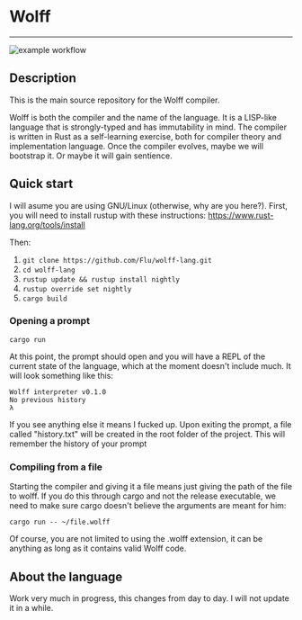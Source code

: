 # Wolff
---------
![example workflow](https://github.com/Flu/wolff-lang/actions/workflows/rust.yml/badge.svg)
## Description
This is the main source repository for the Wolff compiler.

Wolff is both the compiler and the name of the language. It is a LISP-like language that is strongly-typed and has immutability in mind. The compiler is written in Rust as a self-learning exercise, both for compiler theory and implementation language. Once the compiler evolves, maybe we will bootstrap it. Or maybe it will gain sentience.

## Quick start
I will asume you are using GNU/Linux (otherwise, why are you here?).
First, you will need to install rustup with these instructions:
https://www.rust-lang.org/tools/install

Then:
1. `git clone https://github.com/Flu/wolff-lang.git`
2. `cd wolff-lang`
3. `rustup update && rustup install nightly`
4. `rustup override set nightly`
5. `cargo build`

### Opening a prompt

`cargo run`

At this point, the prompt should open and you will have a REPL of the current state of the language, which at the moment doesn't include much. It will look something like this:

```
Wolff interpreter v0.1.0
No previous history
λ
```

If you see anything else it means I fucked up.
Upon exiting the prompt, a file called "history.txt" will be created in the root folder of the project. This will remember the history of your prompt 

### Compiling from a file

Starting the compiler and giving it a file means just giving the path of the file to wolff. If you do this through cargo and not the release executable, we need to make sure cargo doesn't believe the arguments are meant for him:

`cargo run -- ~/file.wolff`

Of course, you are not limited to using the .wolff extension, it can be anything as long as it contains valid Wolff code.

## About the language
Work very much in progress, this changes from day to day. I will not update it in a while.
